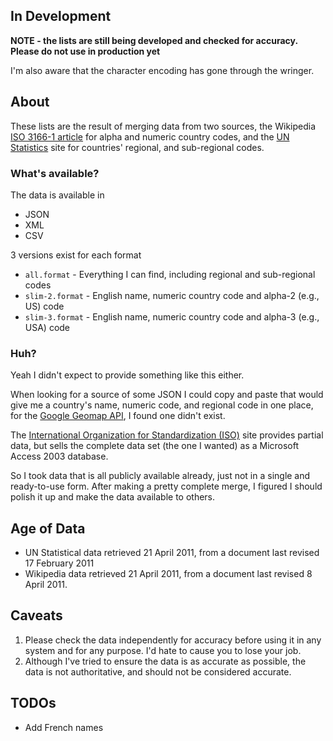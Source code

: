 In Development
--------------

**NOTE - the lists are still being developed and checked for accuracy. Please do not use in production yet**

I'm also aware that the character encoding has gone through the wringer.

About
-----

These lists are the result of merging data from two sources, the Wikipedia [ISO 3166-1 article](http://en.wikipedia.org/wiki/ISO_3166-1#Officially_assigned_code_elements) for alpha and numeric country codes, and the [UN Statistics](http://unstats.un.org/unsd/methods/m49/m49regin.htm) site for countries' regional, and sub-regional codes.

### What's available?

The data is available in

* JSON
* XML
* CSV

3 versions exist for each format

* `all.format` - Everything I can find, including regional and sub-regional codes
* `slim-2.format` - English name, numeric country code and alpha-2 (e.g., US) code
* `slim-3.format` - English name, numeric country code and alpha-3 (e.g., USA) code

### Huh?

Yeah I didn't expect to provide something like this either.

When looking for a source of some JSON I could copy and paste that would give me a country's name, numeric code, and regional code in one place, for the [Google Geomap API](http://code.google.com/apis/visualization/documentation/gallery/geomap.html), I found one didn't exist.

The [International Organization for Standardization (ISO)](http://www.iso.org/iso/english_country_names_and_code_elements) site provides partial data, but sells the complete data set (the one I wanted) as a Microsoft Access 2003 database.

So I took data that is all publicly available already, just not in a single and ready-to-use form. After making a pretty complete merge, I figured I should polish it up and make the data available to others.

Age of Data
-------

* UN Statistical data retrieved 21 April 2011, from a document last revised 17 February 2011
* Wikipedia data retrieved 21 April 2011, from a document last revised 8 April 2011.

Caveats
-------

1. Please check the data independently for accuracy before using it in any system and for any purpose. I'd hate to cause you to lose your job.
2. Although I've tried to ensure the data is as accurate as possible, the data is not authoritative, and should not be considered accurate.

TODOs
-----

* Add French names
